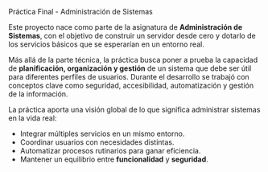 Práctica Final - Administración de Sistemas

Este proyecto nace como parte de la asignatura de **Administración de Sistemas**, con el objetivo de construir un servidor desde cero y dotarlo de los servicios básicos que se esperarían en un entorno real.

Más allá de la parte técnica, la práctica busca poner a prueba la capacidad de **planificación, organización y gestión** de un sistema que debe ser útil para diferentes perfiles de usuarios. Durante el desarrollo se trabajó con conceptos clave como seguridad, accesibilidad, automatización y gestión de la información.

La práctica aporta una visión global de lo que significa administrar sistemas en la vida real:  
- Integrar múltiples servicios en un mismo entorno.  
- Coordinar usuarios con necesidades distintas.  
- Automatizar procesos rutinarios para ganar eficiencia.  
- Mantener un equilibrio entre **funcionalidad** y **seguridad**.  
